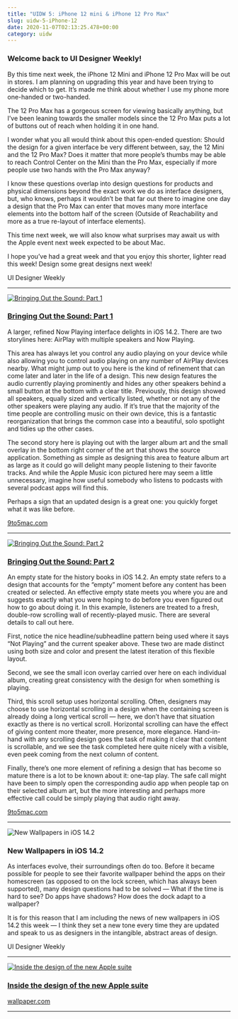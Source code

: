 ```yaml
---
title: "UIDW 5: iPhone 12 mini & iPhone 12 Pro Max"
slug: uidw-5-iPhone-12
date: 2020-11-07T02:13:25.478+00:00
category: uidw
---
```


### Welcome back to UI Designer Weekly!

By this time next week, the iPhone 12 Mini and iPhone 12 Pro Max will be out in stores. I am planning on upgrading this year and have been trying to decide which to get. It’s made me think about whether I use my phone more one-handed or two-handed.

The 12 Pro Max has a gorgeous screen for viewing basically anything, but I’ve been leaning towards the smaller models since the 12 Pro Max puts a lot of buttons out of reach when holding it in one hand.

I wonder what you all would think about this open-ended question: Should the design for a given interface be very different between, say, the 12 Mini and the 12 Pro Max? Does it matter that more people’s thumbs may be able to reach Control Center on the Mini than the Pro Max, especially if more people use two hands with the Pro Max anyway?

I know these questions overlap into design questions for products and physical dimensions beyond the exact work we do as interface designers, but, who knows, perhaps it wouldn’t be that far out there to imagine one day a design that the Pro Max can enter that moves many more interface elements into the bottom half of the screen (Outside of Reachability and more as a true re-layout of interface elements).

This time next week, we will also know what surprises may await us with the Apple event next week expected to be about Mac.

I hope you’ve had a great week and that you enjoy this shorter, lighter read this week! Design some great designs next week!

UI Designer Weekly

---

[![](https://assets.sahandnayebaziz.org/bringing-out-the-sound:-part-1.jpeg "Bringing Out the Sound: Part 1")](https://cur.at/x7Aut8O?m=web)

### [Bringing Out the Sound: Part 1](https://cur.at/x7Aut8O?m=web)

A larger, refined Now Playing interface delights in iOS 14.2\. There are two storylines here: AirPlay with multiple speakers and Now Playing.

This area has always let you control any audio playing on your device while also allowing you to control audio playing on any number of AirPlay devices nearby. What might jump out to you here is the kind of refinement that can come later and later in the life of a design. This new design features the audio currently playing prominently and hides any other speakers behind a small button at the bottom with a clear title. Previously, this design showed all speakers, equally sized and vertically listed, whether or not any of the other speakers were playing any audio. If it’s true that the majority of the time people are controlling music on their own device, this is a fantastic reorganization that brings the common case into a beautiful, solo spotlight and tidies up the other cases.

The second story here is playing out with the larger album art and the small overlay in the bottom right corner of the art that shows the source application. Something as simple as designing this area to feature album art as large as it could go will delight many people listening to their favorite tracks. And while the Apple Music icon pictured here may seem a little unnecessary, imagine how useful somebody who listens to podcasts with several podcast apps will find this.

Perhaps a sign that an updated design is a great one: you quickly forget what it was like before.

[9to5mac.com](https://cur.at/x7Aut8O?m=web)

---

[![](https://assets.sahandnayebaziz.org/bringing-out-the-sound:-part-2.jpeg "Bringing Out the Sound: Part 2")](https://cur.at/4JMwZum?m=web)

### [Bringing Out the Sound: Part 2](https://cur.at/4JMwZum?m=web)

An empty state for the history books in iOS 14.2\. An empty state refers to a design that accounts for the “empty” moment before any content has been created or selected. An effective empty state meets you where you are and suggests exactly what you were hoping to do before you even figured out how to go about doing it. In this example, listeners are treated to a fresh, double-row scrolling wall of recently-played music. There are several details to call out here.

First, notice the nice headline/subheadline pattern being used where it says “Not Playing” and the current speaker above. These two are made distinct using both size and color and present the latest iteration of this flexible layout.

Second, we see the small icon overlay carried over here on each individual album, creating great consistency with the design for when something is playing.

Third, this scroll setup uses horizontal scrolling. Often, designers may choose to use horizontal scrolling in a design when the containing screen is already doing a long vertical scroll — here, we don’t have that situation exactly as there is no vertical scroll. Horizontal scrolling can have the effect of giving content more theater, more presence, more elegance. Hand-in-hand with any scrolling design goes the task of making it clear that content is scrollable, and we see the task completed here quite nicely with a visible, even peek coming from the next column of content.

Finally, there’s one more element of refining a design that has become so mature there is a lot to be known about it: one-tap play. The safe call might have been to simply open the corresponding audio app when people tap on their selected album art, but the more interesting and perhaps more effective call could be simply playing that audio right away.

[9to5mac.com](https://cur.at/4JMwZum?m=web)

---

![](https://assets.sahandnayebaziz.org/new-wallpapers-in-ios-14.2.jpeg "New Wallpapers in iOS 14.2")

### New Wallpapers in iOS 14.2

As interfaces evolve, their surroundings often do too. Before it became possible for people to see their favorite wallpaper behind the apps on their homescreen (as opposed to on the lock screen, which has always been supported), many design questions had to be solved — What if the time is hard to see? Do apps have shadows? How does the dock adapt to a wallpaper?

It is for this reason that I am including the news of new wallpapers in iOS 14.2 this week — I think they set a new tone every time they are updated and speak to us as designers in the intangible, abstract areas of design.

UI Designer Weekly

---

[![](https://assets.sahandnayebaziz.org/inside-the-design-of-the-new-apple-suite.jpeg "Inside the design of the new Apple suite")](https://cur.at/VWgxSaW?m=web)

### [Inside the design of the new Apple suite](https://cur.at/VWgxSaW?m=web)

[wallpaper.com](https://cur.at/VWgxSaW?m=web)

---

